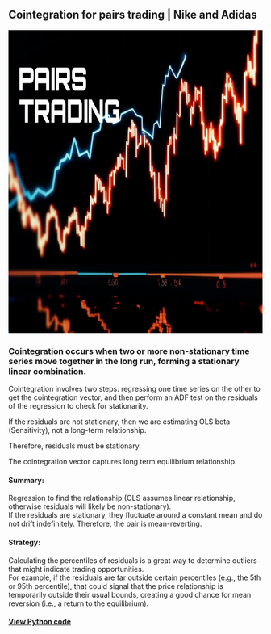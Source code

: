 ## Cointegration for pairs trading | Nike and Adidas

<img src = "sc/1740065075355.jpg" width =1000 height = 600 alt = "img">

### Cointegration occurs when two or more non-stationary time series move together in the long run, forming a stationary linear combination.

Cointegration involves two steps: regressing one time series on the other to get the cointegration vector, and then perform an ADF test on the residuals of the regression to check for stationarity. <br/>

If the residuals are not stationary, then we are estimating OLS beta (Sensitivity), not a long-term relationship. <br/>

Therefore, residuals must be stationary.  <br/>

The cointegration vector captures long term equilibrium relationship.  <br/>

#### Summary:
Regression to find the relationship (OLS assumes linear relationship, otherwise residuals will likely be non-stationary). <br/>
If the residuals are stationary, they fluctuate around a constant mean and do not drift indefinitely. Therefore, the pair is mean-reverting.

#### Strategy:
Calculating the percentiles of residuals is a great way to determine outliers that might indicate trading opportunities. <br/>
For example, if the residuals are far outside certain percentiles (e.g., the 5th or 95th percentile), that could signal that the price relationship is temporarily outside their usual bounds, creating a good chance for mean reversion (i.e., a return to the equilibrium).

#### [View Python code](https://github.com/s1dewalker/Cointegration/blob/main/py_files/Coint.ipynb)
